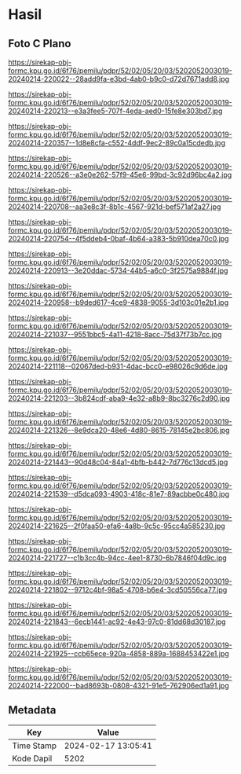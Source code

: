# Hasil

## Foto C Plano

https://sirekap-obj-formc.kpu.go.id/6f76/pemilu/pdpr/52/02/05/20/03/5202052003019-20240214-220022--28add9fa-e3bd-4ab0-b9c0-d72d7671add8.jpg

https://sirekap-obj-formc.kpu.go.id/6f76/pemilu/pdpr/52/02/05/20/03/5202052003019-20240214-220213--e3a3fee5-707f-4eda-aed0-15fe8e303bd7.jpg

https://sirekap-obj-formc.kpu.go.id/6f76/pemilu/pdpr/52/02/05/20/03/5202052003019-20240214-220357--1d8e8cfa-c552-4ddf-9ec2-89c0a15cdedb.jpg

https://sirekap-obj-formc.kpu.go.id/6f76/pemilu/pdpr/52/02/05/20/03/5202052003019-20240214-220526--a3e0e262-57f9-45e6-99bd-3c92d96bc4a2.jpg

https://sirekap-obj-formc.kpu.go.id/6f76/pemilu/pdpr/52/02/05/20/03/5202052003019-20240214-220708--aa3e8c3f-8b1c-4567-921d-bef571af2a27.jpg

https://sirekap-obj-formc.kpu.go.id/6f76/pemilu/pdpr/52/02/05/20/03/5202052003019-20240214-220754--4f5ddeb4-0baf-4b64-a383-5b910dea70c0.jpg

https://sirekap-obj-formc.kpu.go.id/6f76/pemilu/pdpr/52/02/05/20/03/5202052003019-20240214-220913--3e20ddac-5734-44b5-a6c0-3f2575a9884f.jpg

https://sirekap-obj-formc.kpu.go.id/6f76/pemilu/pdpr/52/02/05/20/03/5202052003019-20240214-220958--b9ded617-4ce9-4838-9055-3d103c01e2b1.jpg

https://sirekap-obj-formc.kpu.go.id/6f76/pemilu/pdpr/52/02/05/20/03/5202052003019-20240214-221037--9551bbc5-4a11-4218-8acc-75d37f73b7cc.jpg

https://sirekap-obj-formc.kpu.go.id/6f76/pemilu/pdpr/52/02/05/20/03/5202052003019-20240214-221118--02067ded-b931-4dac-bcc0-e98026c9d6de.jpg

https://sirekap-obj-formc.kpu.go.id/6f76/pemilu/pdpr/52/02/05/20/03/5202052003019-20240214-221203--3b824cdf-aba9-4e32-a8b9-8bc3276c2d90.jpg

https://sirekap-obj-formc.kpu.go.id/6f76/pemilu/pdpr/52/02/05/20/03/5202052003019-20240214-221326--8e9dca20-48e6-4d80-8615-78145e2bc806.jpg

https://sirekap-obj-formc.kpu.go.id/6f76/pemilu/pdpr/52/02/05/20/03/5202052003019-20240214-221443--90d48c04-84a1-4bfb-b442-7d776c13dcd5.jpg

https://sirekap-obj-formc.kpu.go.id/6f76/pemilu/pdpr/52/02/05/20/03/5202052003019-20240214-221539--d5dca093-4903-418c-81e7-89acbbe0c480.jpg

https://sirekap-obj-formc.kpu.go.id/6f76/pemilu/pdpr/52/02/05/20/03/5202052003019-20240214-221625--2f0faa50-efa6-4a8b-9c5c-95cc4a585230.jpg

https://sirekap-obj-formc.kpu.go.id/6f76/pemilu/pdpr/52/02/05/20/03/5202052003019-20240214-221727--c1b3cc4b-94cc-4ee1-8730-6b7846f04d9c.jpg

https://sirekap-obj-formc.kpu.go.id/6f76/pemilu/pdpr/52/02/05/20/03/5202052003019-20240214-221802--9712c4bf-98a5-4708-b6e4-3cd50556ca77.jpg

https://sirekap-obj-formc.kpu.go.id/6f76/pemilu/pdpr/52/02/05/20/03/5202052003019-20240214-221843--6ecb1441-ac92-4e43-97c0-81dd68d30187.jpg

https://sirekap-obj-formc.kpu.go.id/6f76/pemilu/pdpr/52/02/05/20/03/5202052003019-20240214-221925--ccb65ece-920a-4858-889a-1688453422e1.jpg

https://sirekap-obj-formc.kpu.go.id/6f76/pemilu/pdpr/52/02/05/20/03/5202052003019-20240214-222000--bad8693b-0808-4321-91e5-762906ed1a91.jpg


## Metadata

| Key        | Value               |
| ---------- | ------------------- |
| Time Stamp | 2024-02-17 13:05:41 |
| Kode Dapil | 5202                |



